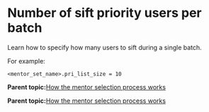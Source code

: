 # Number of sift priority users per batch

Learn how to specify how many users to sift during a single batch.

For example:

```
<mentor_set_name>.pri_list_size = 10
```

**Parent topic:**[How the mentor selection process works](../pzn/pzn_mentor_selection_process.md)

**Parent topic:**[How the mentor selection process works](../pzn/pzn_mentor_selection_process.md)

